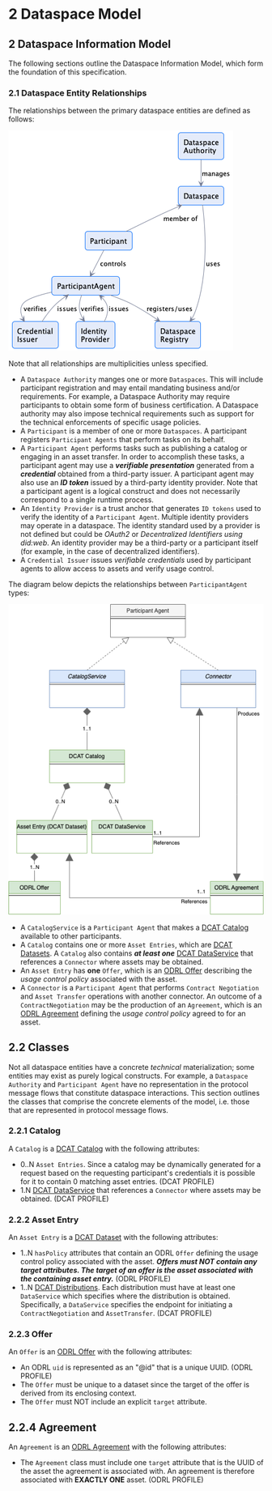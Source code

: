 # 2 Dataspace Model

## 2 Dataspace Information Model

The following sections outline the Dataspace Information Model, which form the foundation of this specification.

### 2.1 Dataspace Entity Relationships

The relationships between the primary dataspace entities are defined as follows:

![](./m.dataspace.relationships.png)

Note that all relationships are multiplicities unless specified.

- A `Dataspace Authority` manges one or more `Dataspaces`. This will include participant registration and may entail mandating business and/or requirements. For example, a
  Dataspace Authority may require participants to obtain some form of business certification. A Dataspace authority may also impose technical requirements such as support for the
  technical enforcements of specific usage policies.
- A `Participant` is a member of one or more `Dataspaces`. A participant registers `Participant Agents` that perform tasks on its behalf.
- A `Participant Agent` performs tasks such as publishing a catalog or engaging in an asset transfer. In order to accomplish these tasks, a participant agent may
  use a _**verifiable presentation**_ generated from a _**credential**_ obtained from a third-party issuer. A participant agent may also use an _**ID token**_ issued by a
  third-party identity provider. Note that a participant agent is a logical construct and does not necessarily correspond to a single runtime process.
- An `Identity Provider` is a trust anchor that generates `ID tokens` used to verify the identity of a `Participant Agent`. Multiple identity providers may operate in
  a dataspace. The identity standard used by a provider is not defined but could be _OAuth2_ or _Decentralized Identifiers using did:web_. An identity provider may be a third-party
  or a participant itself (for example, in the case of decentralized identifiers).
- A `Credential Issuer` issues _verifiable credentials_ used by participant agents to allow access to assets and verify usage control.

The diagram below depicts the relationships between `ParticipantAgent` types:

![](./m.participant.entities.png)

- A `CatalogService` is a `Participant Agent` that makes a [DCAT Catalog](https://www.w3.org/TR/vocab-dcat-3/#Class:Catalog) available to other participants.
- A `Catalog` contains one or more `Asset Entries`, which are [DCAT Datasets](https://www.w3.org/TR/vocab-dcat-3/#Class:Dataset). A `Catalog` also contains **_at least one_**
  [DCAT DataService](https://www.w3.org/TR/vocab-dcat-3/#Class:Data_Service) that references a `Connector` where assets may be obtained.
- An `Asset Entry` has **one** `Offer`, which is an [ODRL Offer](https://www.w3.org/TR/odrl-model/#policy-offer) describing the _usage control policy_ associated with the asset.
- A `Connector` is a `Participant Agent` that performs `Contract Negotiation` and `Asset Transfer` operations with another connector. An outcome of a `ContractNegotiation` may
  be the production of an `Agreement`, which is an [ODRL Agreement](https://www.w3.org/TR/odrl-model/#policy-agreement) defining the _usage control policy_ agreed to for an asset.

## 2.2 Classes

Not all dataspace entities have a concrete _technical_ materialization; some entities may exist as purely logical constructs. For example, a `Dataspace Authority`
and `Participant Agent` have no representation in the protocol message flows that constitute dataspace interactions. This section outlines the classes that comprise the concrete
elements of the model, i.e. those that are represented in protocol message flows.

### 2.2.1 Catalog

A `Catalog` is a [DCAT Catalog](https://www.w3.org/TR/vocab-dcat-3/#Class:Catalog) with the following attributes:

- 0..N  `Asset Entries`. Since a catalog may be dynamically generated for a request based on the requesting participant's credentials it is possible for it to contain 0 matching
  asset entries.  (DCAT PROFILE)
- 1.N [DCAT DataService](https://www.w3.org/TR/vocab-dcat-3/#Class:Data_Service) that references a `Connector` where assets may be obtained.  (DCAT PROFILE)

### 2.2.2 Asset Entry

An `Asset Entry` is a [DCAT Dataset](https://www.w3.org/TR/vocab-dcat-3/#Class:Dataset) with the following attributes:

- 1..N `hasPolicy` attributes that contain an ODRL `Offer` defining the usage control policy associated with the asset. **_Offers must NOT contain any target attributes. The
  target of an offer is the asset associated with the containing asset entry._** (ODRL PROFILE)
- 1..N [DCAT Distributions](https://www.w3.org/TR/vocab-dcat-3/#Class:Distribution). Each distribution must have at least one `DataService` which specifies where the distribution
  is obtained. Specifically, a `DataService` specifies the endpoint for initiating a `ContractNegotiation` and `AssetTransfer`. (DCAT PROFILE)

### 2.2.3 Offer

An `Offer` is an [ODRL Offer](https://www.w3.org/TR/odrl-model/#policy-offer) with the following attributes:

- An ODRL `uid` is represented as an "@id" that is a unique UUID. (ODRL PROFILE)
- The `Offer` must be unique to a dataset since the target of the offer is derived from its enclosing context.
- The `Offer` must NOT include an explicit `target` attribute.

## 2.2.4 Agreement

An `Agreement` is an [ODRL Agreement](https://www.w3.org/TR/odrl-model/#policy-agreement) with the following attributes:

- The `Agreement` class must include one `target` attribute that is the UUID of the asset the agreement is associated with. An agreement is therefore associated with **EXACTLY
  ONE** asset. (ODRL PROFILE)
